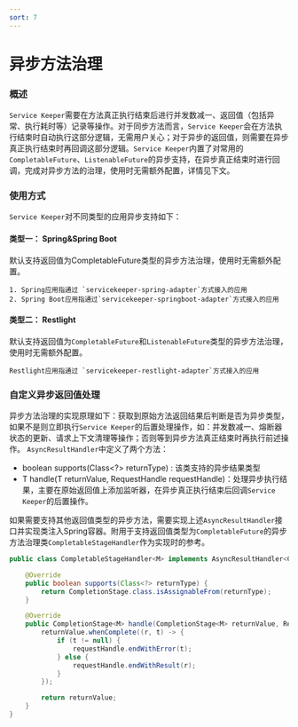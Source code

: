 ```yaml
---
sort: 7
---
```


# 异步方法治理

### 概述
`Service Keeper`需要在方法真正执行结束后进行并发数减一、返回值（包括异常、执行耗时等）记录等操作。对于同步方法而言，`Service Keeper`会在方法执行结束时自动执行这部分逻辑，无需用户关心；对于异步的返回值，则需要在异步真正执行结束时再回调这部分逻辑。`Service Keeper`内置了对常用的`CompletableFuture`、`ListenableFuture`的异步支持，在异步真正结束时进行回调，完成对异步方法的治理，使用时无需额外配置，详情见下文。

### 使用方式
`Service Keeper`对不同类型的应用异步支持如下：
#### 类型一： Spring&Spring Boot
默认支持返回值为CompletableFuture类型的异步方法治理，使用时无需额外配置。

```note
1. Spring应用指通过 `servicekeeper-spring-adapter`方式接入的应用
2. Spring Boot应用指通过`servicekeeper-springboot-adapter`方式接入的应用
```

#### 类型二： Restlight
默认支持返回值为`CompletableFuture`和`ListenableFuture`类型的异步方法治理，使用时无需额外配置。
```note
Restlight应用指通过 `servicekeeper-restlight-adapter`方式接入的应用
```

### 自定义异步返回值处理
异步方法治理的实现原理如下：获取到原始方法返回结果后判断是否为异步类型，如果不是则立即执行`Service Keeper`的后置处理操作，如：并发数减一、熔断器状态的更新、请求上下文清理等操作；否则等到异步方法真正结束时再执行前述操作。
`AsyncResultHandler`中定义了两个方法：
- boolean supports(Class<?> returnType) : 该类支持的异步结果类型
- T handle(T returnValue, RequestHandle requestHandle)：处理异步执行结果，主要在原始返回值上添加监听器，在异步真正执行结束后回调`Service Keeper`的后置操作。


如果需要支持其他返回值类型的异步方法，需要实现上述`AsyncResultHandler`接口并实现类注入Spring容器。附用于支持返回值类型为`CompletableFuture`的异步方法治理类`CompletableStageHandler`作为实现时的参考。
```java
public class CompletableStageHandler<M> implements AsyncResultHandler<CompletionStage<M>> {

    @Override
    public boolean supports(Class<?> returnType) {
        return CompletionStage.class.isAssignableFrom(returnType);
    }

    @Override
    public CompletionStage<M> handle(CompletionStage<M> returnValue, RequestHandle requestHandle) {
        returnValue.whenComplete((r, t) -> {
            if (t != null) {
                requestHandle.endWithError(t);
            } else {
                requestHandle.endWithResult(r);
            }
        });

        return returnValue;
    }
}
```
